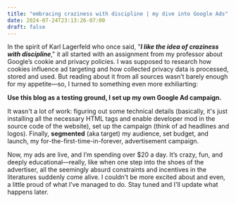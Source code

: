 ```yaml
---
title: "embracing craziness with discipline | my dive into Google Ads"
date: 2024-07-24T23:13:26-07:00
draft: false
---
```


In the spirit of Karl Lagerfeld who once said, "***I like the idea of craziness with discipline***," it all started with an assignment from my professor about Google’s cookie and privacy policies. I was supposed to research how cookies influence ad targeting and how collected privacy data is processed, stored and used. But reading about it from all sources wasn’t barely enough for my appetite—so, I turned to something even more exhiliarting:

**Use this blog as a testing ground, I set up my own Google Ad campaign.**

It wasn't a lot of work: figuring out some technical details (basically, it's just installing all the necessary HTML tags and enable developer mod in the source code of the website), set up the campaign (think of ad headlines and logos). Finally, **segmented** (aka target) my audience, set budget, and launch, my for-the-first-time-in-forever, advertisement campaign.

Now, my ads are live, and I’m spending over $20 a day. It’s crazy, fun, and deeply educational—really, like when one step into the shoes of the advertiser, all the seemingly absurd constraints and incentives in the literatures suddenly come alive. I couldn’t be more excited about and even, a little proud of what I’ve managed to do. Stay tuned and I'll update what happens later.
